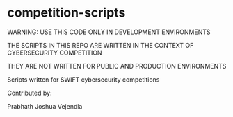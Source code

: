 # competition-scripts
WARNING: USE THIS CODE ONLY IN DEVELOPMENT ENVIRONMENTS 

THE SCRIPTS IN THIS REPO ARE WRITTEN IN THE CONTEXT OF CYBERSECURITY COMPETITION 

THEY ARE NOT WRITTEN FOR PUBLIC AND PRODUCTION ENVIRONMENTS 

Scripts written for SWIFT cybersecurity competitions

Contributed by:

Prabhath Joshua Vejendla
